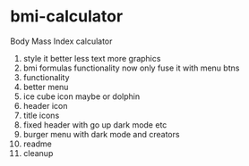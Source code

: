 # bmi-calculator
Body Mass Index calculator




1. style it better less text more graphics
4. bmi formulas functionality now only fuse it with menu btns
5. functionality
6. better menu
8. ice cube icon maybe or dolphin
9. header icon
13. title icons
15. fixed header with go up dark mode etc
16. burger menu with dark mode and creators
10. readme
11. cleanup




<!-- // extract data-translate-key
// const translationData = {};

// document.querySelectorAll('[data-translate-key]').forEach(el => {
//   const key = el.getAttribute('data-translate-key');
//   translationData[key] = el.textContent.trim();
// });
// function cleanText(text) {
//   return text
//     .replace(/\n/g, ' ')       // replace newlines with spaces
//     .replace(/\s+/g, ' ')      // replace multiple spaces with one
//     .trim();
// }

// const cleanedTranslations = {};

// for (const key in translationData) {
//   cleanedTranslations[key] = cleanText(translationData[key]);
// }

// console.log(cleanedTranslations); -->